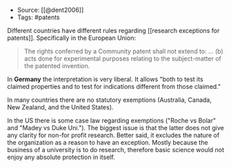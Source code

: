 
- Source: [[@dent2006]]
- Tags: #patents 

Different countries have different rules regarding [[research exceptions for patents]]. Specifically in the European Union:

> The rights conferred by a Community patent shall not extend to: ... (b) acts done for experimental purposes relating to the subject-matter of the patented invention. 


In **Germany** the interpretation is very liberal. It allows "both to test its claimed properties and to test for indications different from those claimed." 

In many countries there are no statutory exemptions (Australia, Canada, New Zealand, and the United States). 

In the US there is some case law regarding exemptions ("Roche vs Bolar" and "Madey vs Duke Uni."). The biggest issue is that the latter does not give any clarity for non-for profit research. Better said, it excludes the nature of the organization as a reason to have an exception. Mostly because the business of a university is to do research, therefore basic science would not enjoy any absolute protection in itself. 

